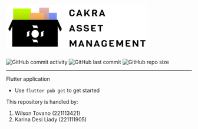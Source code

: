 <h1>
    <picture>
        <source media="(prefers-color-scheme: dark)" srcset="https://github.com/Sherwin-77/cakra-asset-management/blob/main/assets/main-logo-white.png?raw=true">
        <img height="120" alt="Cakra Asset Management" src="https://github.com/Sherwin-77/cakra-asset-management/blob/main/assets/main-logo-dark.png?raw=true">
    </picture>
</h1>

![GitHub commit activity](https://img.shields.io/github/commit-activity/m/sherwin-77/cakra-asset-management?logo=git&style=for-the-badge)
![GitHub last commit](https://img.shields.io/github/last-commit/sherwin-77/cakra-asset-management?logo=github&style=for-the-badge)
![GitHub repo size](https://img.shields.io/github/repo-size/sherwin-77/cakra-asset-management?style=for-the-badge)

---
Flutter application 

- Use `flutter pub get` to get started


This repository is handled by:
1. Wilson Tovano (221113421)
2. Karina Desi Liady (221111905)

